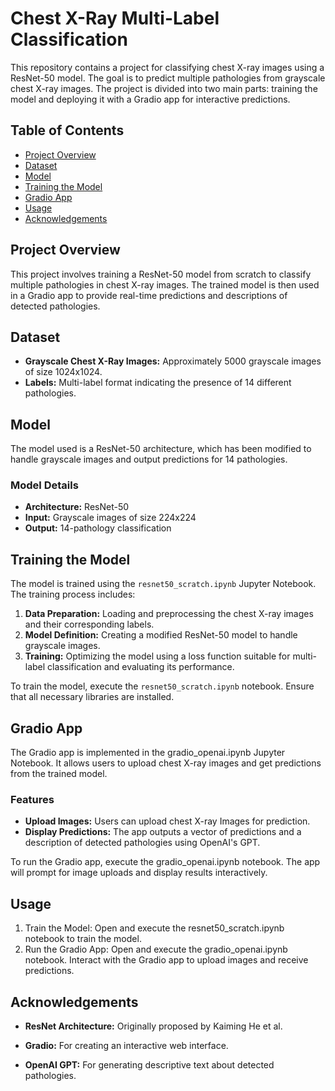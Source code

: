 # Chest X-Ray Multi-Label Classification

This repository contains a project for classifying chest X-ray images using a ResNet-50 model. The goal is to predict multiple pathologies from grayscale chest X-ray images. The project is divided into two main parts: training the model and deploying it with a Gradio app for interactive predictions.

## Table of Contents

- [Project Overview](#project-overview)
- [Dataset](#dataset)
- [Model](#model)
- [Training the Model](#training-the-model)
- [Gradio App](#gradio-app)
- [Usage](#usage)
- [Acknowledgements](#acknowledgements)

## Project Overview

This project involves training a ResNet-50 model from scratch to classify multiple pathologies in chest X-ray images. The trained model is then used in a Gradio app to provide real-time predictions and descriptions of detected pathologies.

## Dataset

- **Grayscale Chest X-Ray Images:** Approximately 5000 grayscale images of size 1024x1024.
- **Labels:** Multi-label format indicating the presence of 14 different pathologies.

## Model

The model used is a ResNet-50 architecture, which has been modified to handle grayscale images and output predictions for 14 pathologies.

### Model Details

- **Architecture:** ResNet-50
- **Input:** Grayscale images of size 224x224
- **Output:** 14-pathology classification

## Training the Model

The model is trained using the `resnet50_scratch.ipynb` Jupyter Notebook. The training process includes:

1. **Data Preparation:** Loading and preprocessing the chest X-ray images and their corresponding labels.
2. **Model Definition:** Creating a modified ResNet-50 model to handle grayscale images.
3. **Training:** Optimizing the model using a loss function suitable for multi-label classification and evaluating its performance.

To train the model, execute the `resnet50_scratch.ipynb` notebook. Ensure that all necessary libraries are installed.

## Gradio App
The Gradio app is implemented in the gradio_openai.ipynb Jupyter Notebook. It allows users to upload chest X-ray images and get predictions from the trained model.

### Features

 - **Upload Images:** Users can upload chest X-ray Images for prediction.
 - **Display Predictions:** The app outputs a vector of predictions and a description of detected pathologies using OpenAI's GPT.

 To run the Gradio app, execute the gradio_openai.ipynb notebook. The app will prompt for image uploads and display results interactively.


## Usage
1. Train the Model:
Open and execute the resnet50_scratch.ipynb notebook to train the model.
2. Run the Gradio App:
Open and execute the gradio_openai.ipynb notebook.
Interact with the Gradio app to upload images and receive predictions.

## Acknowledgements
- **ResNet Architecture:** Originally proposed by Kaiming He et al.

- **Gradio:** For creating an interactive web interface.

- **OpenAI GPT:** For generating descriptive text about detected pathologies.